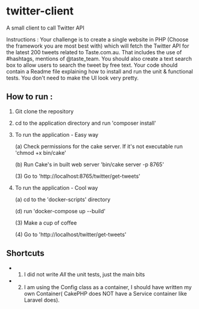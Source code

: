 # twitter-client
A small client to call Twitter API

Instructions : Your challenge is to create a single website in PHP (Choose the framework you are most best with) which will fetch the Twitter API for the latest 200 tweets related to Taste.com.au.
That includes the use of #hashtags, mentions of @taste_team. You should also create a text search box to allow users to search the tweet by free text.
Your code should contain a Readme file explaining how to install and run the unit & functional tests. You don't need to make the UI look very pretty.

## How to run : 
1. Git clone the repository
2. cd to the application directory and run 'composer install'
3. To run the application - Easy way

    (a) Check permissions for the cake server. If it's not executable run 'chmod +x bin/cake'
    
    (b) Run Cake's in built web server 'bin/cake server -p 8765'
    
    (3) Go to 'http://localhost:8765/twitter/get-tweets'
    
4. To run the application - Cool way

    (a) cd to the 'docker-scripts' directory
    
    (d) run 'docker-compose up --build'
    
    (3) Make a cup of coffee
    
    (4) Go to 'http://localhost/twitter/get-tweets'
    
## Shortcuts
- 1. I did not write *All* the unit tests, just the main bits
- 2. I am using the Config class as a container, I should have written my own Container( CakePHP does NOT have a Service container like Laravel does).
